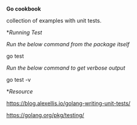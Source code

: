 
**Go cookbook**

collection of examples with unit tests.

**Running Test*

_Run the below command from the package itself_
 
 go test

_Run the below command to get verbose  output_
 
 go test -v

**Resource*

https://blog.alexellis.io/golang-writing-unit-tests/

https://golang.org/pkg/testing/
